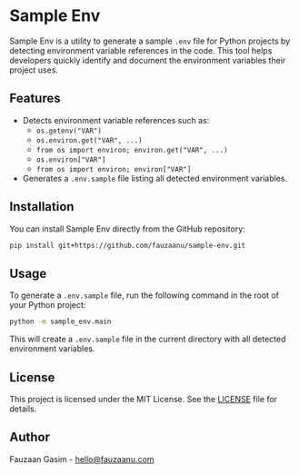 # Sample Env

Sample Env is a utility to generate a sample `.env` file for Python projects by detecting environment variable references in the code. This tool helps developers quickly identify and document the environment variables their project uses.

## Features

- Detects environment variable references such as:
  - `os.getenv("VAR")`
  - `os.environ.get("VAR", ...)`
  - `from os import environ; environ.get("VAR", ...)`
  - `os.environ["VAR"]`
  - `from os import environ; environ["VAR"]`
- Generates a `.env.sample` file listing all detected environment variables.

## Installation

You can install Sample Env directly from the GitHub repository:

```bash
pip install git+https://github.com/fauzaanu/sample-env.git
```

## Usage

To generate a `.env.sample` file, run the following command in the root of your Python project:

```bash
python -m sample_env.main
```

This will create a `.env.sample` file in the current directory with all detected environment variables.

## License

This project is licensed under the MIT License. See the [LICENSE](LICENSE) file for details.

## Author

Fauzaan Gasim - [hello@fauzaanu.com](mailto:hello@fauzaanu.com)
